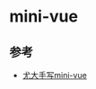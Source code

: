 # mini-vue

## 参考

- [尤大手写mini-vue](https://juejin.cn/post/6911897255087702030?utm_source=gold_browser_extension)
